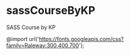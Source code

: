 # sassCourseByKP
SASS Course by KP


@import url('https://fonts.googleapis.com/css?family=Raleway:300,400,700');